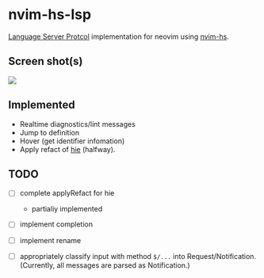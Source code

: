 # nvim-hs-lsp

[Language Server Protcol](https://microsoft.github.io/language-server-protocol/specification) implementation for neovim using [nvim-hs](https://github.com/neovimhaskell/nvim-hs).

## Screen shot(s)

![](https://github.com/Hogeyama/nvim-hs-lsp/blob/media/screenshot/Sample.gif)


## Implemented

+ Realtime diagnostics/lint messages
+ Jump to definition
+ Hover (get identifier infomation)
+ Apply refact of [hie](https://github.com/haskell/haskell-ide-engine) (halfway).

## TODO

- [ ] complete applyRefact for hie

     + partialiy implemented

- [ ] implement completion

- [ ] implement rename

- [ ] appropriately classify input with method `$/...` into Request/Notification.
      (Currently, all messages are parsed as Notification.)

